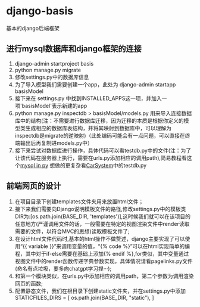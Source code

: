 # django-basis
基本的django后端框架
## 进行mysql数据库和django框架的连接
1. django-admin startproject basis
2. python manage.py migrate
3. 修改settings.py中的数据库信息
4. 为了导入模型我们需要创建一个app，此处为
    django-admin startapp basisModel
5. 接下来在 settings.py 中找到INSTALLED_APPS这一项，并加入一项'basisModel'表示新建的app
6. python manage.py inspectdb > basisModel/models.py 用来导入连接数据库中的结构(注：不需要进行数据库迁移，因为迁移的本质是根据你定义的模型类生成相应的数据库表结构，并将其映射到数据库中，可以理解为inspectdb是migrate的逆映射)（此处编码可能会有一点问题，可以直接在终端输出后再复制进models.py中）
7. 接下来尝试对数据库进行操作，具体代码可以看testdb.py中的文件(注：为了让该代码在服务器上执行，需要在urls.py添加相应的调用path),简易教程看这个<a href="https://www.runoob.com/django/django-model.html">mysql in py</a>
想做的更复杂看[CarSystem](https://github.com/cwyLeo/CarSystem)中的testdb.py
## 前端网页的设计
1. 在项目目录下创建templates文件夹用来放置html文件；
2. 接下来我们需要向Django说明模板文件的路径,修改settings.py中的模板类DIR为:[os.path.join(BASE_DIR, 'templates')],这时候我们就可以在该项目的任意地方(严谨调用文件的话，一般需要在特定的视图渲染文件中render读取需要的文件，以符合MVC的思想)读取模板文件了;
3. 在设计html文件代码时,基本的html操作不做赘述，django主要实现了可以使用“{{ variable }}”来调用变量的值，“{% code %}”可以在html实现简单的编程，其中对于if-else需要在基础上添加{% endif %},for类似，其中变量通过视图文件中的render函数传递字典参数实现，具体情况请看pagelinks.py文件(命名有点垃圾，要多向chatgpt学习捏···);
4. 和第一个模块类似，在urls.py中添加相应的调用path，第二个参数为调用渲染网页的函数;
5. 配置静态文件，我们在根目录下创建static文件夹，并在settings.py中添加STATICFILES_DIRS = [ 
    os.path.join(BASE_DIR, "static"), 
]
